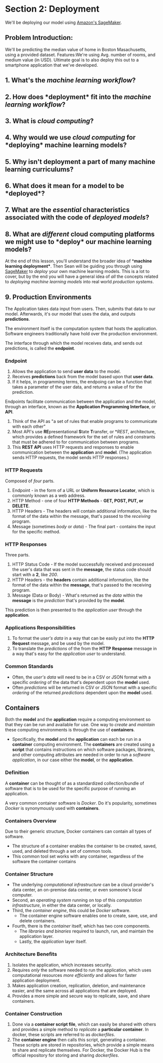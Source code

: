 # Section 2: Deployment

We'll be deploying our model using [Amazon's SageMaker](https://aws.amazon.com/sagemaker/).

## Problem Introduction: 

We'll be predicting the median value of home in Boston Masachusetts, using a provided dataset. Features:We're using Avg. number of rooms, and medium value (in USD). Ultimate goal is to also deploy this out to a smartphone application that we've developed.

## 1. What's the *machine learning workflow*?

## 2. How does ***deployment\*** fit into the *machine learning workflow*?

## 3. What is *cloud computing*?

## 4. Why would we use *cloud computing* for ***deploying\*** machine learning models?

## 5. Why isn't deployment a part of many machine learning curriculums?

## 6. What does it mean for a model to be ***deployed\***?

## 7. What are the *essential* characteristics associated with the code of *deployed models*?

## 8. What are *different* cloud computing platforms we might use to ***deploy\*** our machine learning models?

At the end of this lesson, you'll understand the broader idea of ***machine learning deployment\***. Then Sean will be guiding you through using [SageMaker](https://aws.amazon.com/sagemaker/) to *deploy* your own machine learning models. This is a lot to cover, but by the end you will have a general idea of *all* the concepts related to *deploying machine learning models* into real world *production systems*.

## 9. Production Environments

The Application takes data input from users. Then, submits that data to our model. Afterwards, it's our model that uses the data, and outputs **predictions**.

The environment itself is the computation system that hosts the application. Software engineers traditionally have hold over the production environment.

The interface through which the model receives data, and sends out predictions, is called the **endpoint**.

### Endpoint

1. Allows the application to send **user data** to the model.
2. Receives **predictions** back from the model based upon that **user data**.
3. If it helps, in programming terms, the endpoing can be a function that takes a parameter of the user data, and returns a value of for the prediction.

 Endpoints facilitate communication between the application and the model, through an interface, known as the **Application Programming Interface**, or **API**.

1. Think of the API as "a set of rules that enable programs to communicate with each other"
2. Most API's use **RE**presentational **S**tate **T**ransfer, or **REST*, architecture, which provides a defined framework for the set of rules and constrants that must be adhered to for communication between programs.
3. This **REST API** uses HTTP requests and responses to enable communication between the **application** and **model**. (The application sends HTTP requests, the model sends HTTP responses.)

### HTTP Requests

Composed of *four* parts.

1. Endpoint - in the form of a URL or **Uniform Resource Locator**, which is commonly known as a web address.
2. HTTP Method - one of four **HTTP Methods** - **GET, POST, PUT, or DELETE**.
3. HTTP Headers - The headers will contain additional information, like the format of the data within the message, that's passed to the *receiving* program.
4. Message (sometimes *body* or *data*) - The final part - contains the input for the specific method.

### HTTP Responses

Three parts.

1. HTTP Status Code - If the model successfully received and processed the user's data that was sent in the **message**, the status code should start with a **2**, like *200*.
2. HTTP Headers - the **headers** contain additional information, like the format of the data within the **message**, that's passed to the receiving program.
3. Message (Data or Body) - What's returned as the *data* within the **message** is the *prediction* that's provided by the **model**.

This prediction is then presented to the *application user* through the **application**.

### Applications Responsibilities

1. To format the *user's data* in a way that can be easily put into the **HTTP Request** message, and be used by the model.
2. To translate the *predictions* of the from the **HTTP Response** message in a way that's easy for the *application user* to understand.

### **Common Standards**

* Often, the *user's data* will need to be in a CSV or JSON format with a specific *ordering* of the data that's dependent upon the **model** used.
* Often *predictions* will be returned in CSV or JSON format with a specific *ordering* of the returned *predictions* dependent upon the **model** used.

## Containers

Both the **model** and the **application** require a computing environment so that they can be run and available for use. One way to *create* and *maintain* these computing environments is through the use of **containers**.

* Specifically, the **model** and the **application** can each be run in a **container** computing environment. The **containers** are created using a **script** that contains instructions on which software packages, librareis, and other computing attributes are needed in order to run a *software application*, in our case either the **model**, or the **application**.

### Definition

A **container** can be thought of as a standardized collection/bundle of software that is to be used for the specific purpose of running an application.

A very common container software is *Docker*. Do it's popularity, sometimes *Docker* is synonymously used with **containers**.

### Containers Overview

Due to their generic structure, Docker containers can contain all types of software.

* The structure of a container enables the container to be created, saved, used, and deleted through a set of common tools.
* This common tool set works with any container, regardless of the software the container contains

### Container Structure

* The underlying *computational infrastructure* can be a cloud provider's data center, an on-premise data center, or even someone's local computer.
* Second, an *operating system* running on top of this *computation infrastructure*, in either the data center, or locally.
* Third, the *container engine*, this could be *Docker* software.
  * The container engine software enables one to create, save, use, and delete containers.
* Fourth, there is the *container* itself, which has two core components.
  * The *libraries and binaries* required to launch, run, and maintain the application layer.
  * Lastly, the *application* layer itself.

### Architecture Benefits

1. Isolates the application, which increases security.
2. Requires *only* the software needed to run the application, which uses computational resources *more efficiently* and allows for faster application deployment.
3. Makes application creation, replication, deletion, and maintenance easier, and the same across all applications that are deployed.
4. Provides a more simple and secure way to replicate, save, and share containers.

### Container Construction

1. Done via a **container script file**, which can easily be shared with others and provides a simple method to *replicate* a **particular container**. In docker, these scripts are referred to as *dockerfiles*.
2. The **container engine** then calls this script, generating a container. These scripts are stored in repositories, which provide a simple means to share and replicate themselves. For Docker, the Docker Hub is the official repository for storing and sharing *dockerfiles*.
